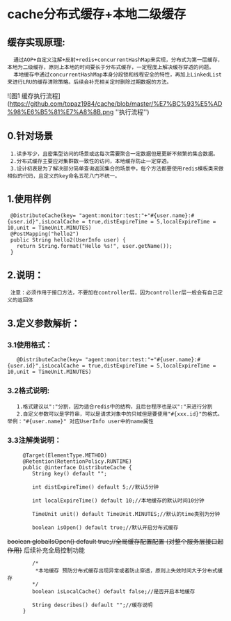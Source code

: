 # **cache分布式缓存+本地二级缓存**   

## **缓存实现原理:**      
      通过AOP+自定义注解+反射+redis+concurrentHashMap来实现，分布式为第一层缓存，本地为二级缓存，原则上本地的时间要长于分布式缓存，一定程度上解决缓存穿透的问题。   
      本地缓存中通过concurrentHashMap本身分段锁和线程安全的特性，再加上LinkedList来进行LRU的缓存清除策略。后续会补充相关定时删除过期数据的方法。   
![图1 缓存执行流程](https://github.com/topaz1984/cache/blob/master/%E7%BC%93%E5%AD%98%E6%B5%81%E7%A8%8B.png ''执行流程'')
      
      
## 0.针对场景   
     1.读多写少，且密集型访问的场景或这每次需要聚合一定数据但是更新不频繁的集合数据。   
     2.分布式缓存主要应对集群数一致性的访问，本地缓存防止一定穿透。   
     3.设计初衷是为了解决部分简单查询返回集合的场景中，每个方法都要使用redis模板类来做相似的代码，且定义的key命名五花八门不统一。   
     
## 1.使用样例   
     @DistributeCache(key= "agent:monitor:test:"+"#{user.name}:#{user.id}",isLocalCache = true,distExpireTime = 5,localExpireTime = 10,unit = TimeUnit.MINUTES)   
     @PostMapping("hello2")   
     public String hello2(UserInfo user) {   
       return String.format("Hello %s!", user.getName());   
     }     
    
    
## 2.说明：   
     注意：必须作用于接口方法，不要加在controller层，因为controller层一般会有自己定义的返回体   
   
   
## 3.定义参数解析：   
   ### 3.1使用格式：   
       @DistributeCache(key= "agent:monitor:test:"+"#{user.name}:#{user.id}",isLocalCache = true,distExpireTime = 5,localExpireTime = 10,unit = TimeUnit.MINUTES)   
       
   ### 3.2格式说明:      
       1.格式建议以":"分割，因为适合redis中的结构，且后台程序也是以":"来进行分割        
       2.自定义参数可以是字符串，可以是请求对象中的只域但是要使用"#{xxx.id}"的格式。举例："#{user.name}" 对应UserInfo user中的name属性   
       
   ### 3.3注解类说明：                   
         @Target(ElementType.METHOD)   
         @Retention(RetentionPolicy.RUNTIME)   
         public @interface DistributeCache {   
            String key() default "";   

            int distExpireTime() default 5;//默认5分钟   

            int localExpireTime() default 10;//本地缓存的默认时间10分钟   

            TimeUnit unit() default TimeUnit.MINUTES;//默认的time类别为分钟   

            boolean isOpen() default true;//默认开启分布式缓存   

   ~~boolean globalIsOpen() default true;//全局缓存配置配置 {对整个服务层接口起作用}~~   后续补充全局控制功能

            /*
             *本地缓存 预防分布式缓存出现异常或者防止穿透，原则上失效时间大于分布式缓存   
            */
            boolean isLocalCache() default false;//是否开启本地缓存   

            String describes() default "";//缓存说明   
         }   
